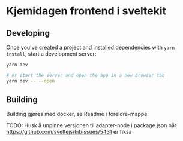 # Kjemidagen frontend i sveltekit

## Developing

Once you've created a project and installed dependencies with `yarn install`, start a development server:

```bash
yarn dev

# or start the server and open the app in a new browser tab
yarn dev -- --open
```

## Building

Building gjøres med docker, se Readme i foreldre-mappe.

TODO: Husk å unpinne versjonen til adapter-node i package.json når <https://github.com/sveltejs/kit/issues/5431> er fiksa
